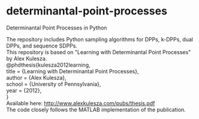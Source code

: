 # determinantal-point-processes
Determinantal Point Processes in Python

The repository includes Python sampling algorithms for DPPs, k-DPPs, dual DPPs, and sequence SDPPs.  
This repository is based on "Learning with Determinantal Point Processes" by Alex Kulesza.  
@phdthesis{kulesza2012learning,  
  title = 	{Learning with Determinantal Point Processes},  
  author = 	{Alex Kulesza},  
  school = 	{University of Pennsylvania},  
  year = 	{2012},  
}  
Available here: http://www.alexkulesza.com/pubs/thesis.pdf  
The code closely follows the MATLAB implementation of the publication.  
